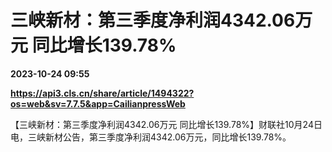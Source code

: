 # 三峡新材：第三季度净利润4342.06万元 同比增长139.78%

**2023-10-24 09:55**

**https://api3.cls.cn/share/article/1494322?os=web&sv=7.7.5&app=CailianpressWeb**

【三峡新材：第三季度净利润4342.06万元 同比增长139.78%】财联社10月24日电，三峡新材公告，第三季度净利润4342.06万元，同比增长139.78%。